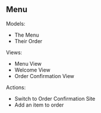 
## Menu

Models:
 * The Menu
 * Their Order

Views:
 * Menu View
 * Welcome View
 * Order Confirmation View

Actions:
 * Switch to Order Confirmation Site
 * Add an item to order
